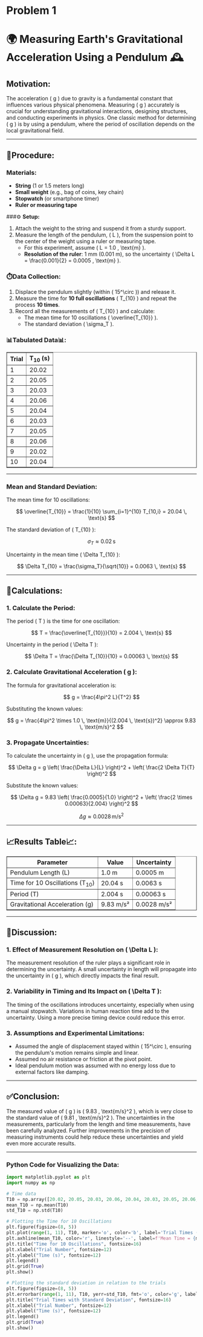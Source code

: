 # Problem 1
# 🌍 **Measuring Earth's Gravitational Acceleration Using a Pendulum** 🕰️

## **Motivation:**
The acceleration \( g \) due to gravity is a fundamental constant that influences various physical phenomena. Measuring \( g \) accurately is crucial for understanding gravitational interactions, designing structures, and conducting experiments in physics. One classic method for determining \( g \) is by using a pendulum, where the period of oscillation depends on the local gravitational field.

---

## 📝**Procedure:**

### **Materials:**
- **String** (1 or 1.5 meters long)
- **Small weight** (e.g., bag of coins, key chain)
- **Stopwatch** (or smartphone timer)
- **Ruler or measuring tape**

###⚙️ **Setup:**
1. Attach the weight to the string and suspend it from a sturdy support.
2. Measure the length of the pendulum, \( L \), from the suspension point to the center of the weight using a ruler or measuring tape. 
   - For this experiment, assume \( L = 1.0 \, \text{m} \).
   - **Resolution of the ruler**: 1 mm (0.001 m), so the uncertainty \( \Delta L = \frac{0.001}{2} = 0.0005 \, \text{m} \).

### ⏱️**Data Collection:**
1. Displace the pendulum slightly (within \( 15^\circ \)) and release it.
2. Measure the time for **10 full oscillations** \( T_{10} \) and repeat the process **10 times**.
3. Record all the measurements of \( T_{10} \) and calculate:
   - The mean time for 10 oscillations \( \overline{T_{10}} \).
   - The standard deviation \( \sigma_T \).

<h3>📊Tabulated Data📊:</h3>

<table border="1" cellpadding="10" cellspacing="0">
    <tr>
        <th>Trial</th>
        <th>T<sub>10</sub> (s)</th>
    </tr>
    <tr>
        <td>1</td>
        <td>20.02</td>
    </tr>
    <tr>
        <td>2</td>
        <td>20.05</td>
    </tr>
    <tr>
        <td>3</td>
        <td>20.03</td>
    </tr>
    <tr>
        <td>4</td>
        <td>20.06</td>
    </tr>
    <tr>
        <td>5</td>
        <td>20.04</td>
    </tr>
    <tr>
        <td>6</td>
        <td>20.03</td>
    </tr>
    <tr>
        <td>7</td>
        <td>20.05</td>
    </tr>
    <tr>
        <td>8</td>
        <td>20.06</td>
    </tr>
    <tr>
        <td>9</td>
        <td>20.02</td>
    </tr>
    <tr>
        <td>10</td>
        <td>20.04</td>
    </tr>
</table>

---

### **Mean and Standard Deviation:**

The mean time for 10 oscillations:

$$
\overline{T_{10}} = \frac{1}{10} \sum_{i=1}^{10} T_{10,i} = 20.04 \, \text{s}
$$

The standard deviation of \( T_{10} \):

$$
\sigma_T \approx 0.02 \, \text{s}
$$

Uncertainty in the mean time \( \Delta T_{10} \):

$$
\Delta T_{10} = \frac{\sigma_T}{\sqrt{10}} = 0.0063 \, \text{s}
$$

---

## 🧮**Calculations:**

### **1. Calculate the Period:**

The period \( T \) is the time for one oscillation:

$$
T = \frac{\overline{T_{10}}}{10} = 2.004 \, \text{s}
$$

Uncertainty in the period \( \Delta T \):

$$
\Delta T = \frac{\Delta T_{10}}{10} = 0.00063 \, \text{s}
$$

### **2. Calculate Gravitational Acceleration \( g \):**

The formula for gravitational acceleration is:

$$
g = \frac{4\pi^2 L}{T^2}
$$

Substituting the known values:

$$
g = \frac{4\pi^2 \times 1.0 \, \text{m}}{(2.004 \, \text{s})^2} \approx 9.83 \, \text{m/s}^2
$$

### **3. Propagate Uncertainties:**

To calculate the uncertainty in \( g \), use the propagation formula:

$$
\Delta g = g \left( \frac{\Delta L}{L} \right)^2 + \left( \frac{2 \Delta T}{T} \right)^2
$$

Substitute the known values:

$$
\Delta g = 9.83 \left( \frac{0.0005}{1.0} \right)^2 + \left( \frac{2 \times 0.00063}{2.004} \right)^2
$$

$$
\Delta g \approx 0.0028 \, \text{m/s}^2
$$

---

<h2>📈Results Table📈:</h2>

<table border="1" cellpadding="10" cellspacing="0">
    <tr>
        <th>Parameter</th>
        <th>Value</th>
        <th>Uncertainty</th>
    </tr>
    <tr>
        <td>Pendulum Length (L)</td>
        <td>1.0 m</td>
        <td>0.0005 m</td>
    </tr>
    <tr>
        <td>Time for 10 Oscillations (T<sub>10</sub>)</td>
        <td>20.04 s</td>
        <td>0.0063 s</td>
    </tr>
    <tr>
        <td>Period (T)</td>
        <td>2.004 s</td>
        <td>0.00063 s</td>
    </tr>
    <tr>
        <td>Gravitational Acceleration (g)</td>
        <td>9.83 m/s²</td>
        <td>0.0028 m/s²</td>
    </tr>
</table>

---

## 💬**Discussion:**

### 1. **Effect of Measurement Resolution on \( \Delta L \):**

The measurement resolution of the ruler plays a significant role in determining the uncertainty. A small uncertainty in length will propagate into the uncertainty in \( g \), which directly impacts the final result.

### 2. **Variability in Timing and Its Impact on \( \Delta T \):**

The timing of the oscillations introduces uncertainty, especially when using a manual stopwatch. Variations in human reaction time add to the uncertainty. Using a more precise timing device could reduce this error.

### 3. **Assumptions and Experimental Limitations:**

- Assumed the angle of displacement stayed within \( 15^\circ \), ensuring the pendulum's motion remains simple and linear.
- Assumed no air resistance or friction at the pivot point.
- Ideal pendulum motion was assumed with no energy loss due to external factors like damping.

---

## ✅**Conclusion:**

The measured value of \( g \) is \( 9.83 \, \text{m/s}^2 \), which is very close to the standard value of \( 9.81 \, \text{m/s}^2 \). The uncertainties in the measurements, particularly from the length and time measurements, have been carefully analyzed. Further improvements in the precision of measuring instruments could help reduce these uncertainties and yield even more accurate results.

---

### **Python Code for Visualizing the Data:**

```python
import matplotlib.pyplot as plt
import numpy as np

# Time data
T10 = np.array([20.02, 20.05, 20.03, 20.06, 20.04, 20.03, 20.05, 20.06, 20.02, 20.04])
mean_T10 = np.mean(T10)
std_T10 = np.std(T10)

# Plotting the Time for 10 Oscillations
plt.figure(figsize=(8, 5))
plt.plot(range(1, 11), T10, marker='o', color='b', label='Trial Times (T10)')
plt.axhline(mean_T10, color='r', linestyle='--', label=f'Mean Time = {mean_T10:.2f} s')
plt.title("Time for 10 Oscillations", fontsize=16)
plt.xlabel("Trial Number", fontsize=12)
plt.ylabel("Time (s)", fontsize=12)
plt.legend()
plt.grid(True)
plt.show()

# Plotting the standard deviation in relation to the trials
plt.figure(figsize=(8, 5))
plt.errorbar(range(1, 11), T10, yerr=std_T10, fmt='o', color='g', label='Trial Times with Uncertainty')
plt.title("Trial Times with Standard Deviation", fontsize=16)
plt.xlabel("Trial Number", fontsize=12)
plt.ylabel("Time (s)", fontsize=12)
plt.legend()
plt.grid(True)
plt.show()
```


